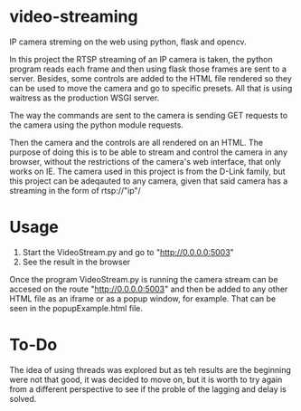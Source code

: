 # video-streaming
IP camera streming on the web using python, flask and opencv.

In this project the RTSP streaming of an IP camera is taken, the python program reads each frame and then using flask those frames are sent to a server. Besides, some controls are added to the HTML file rendered so they can be used to move the camera and go to specific presets. All that is using waitress as the production WSGI server.

The way the commands are sent to the camera is sending GET requests to the camera using the python module requests.

Then the camera and the controls are all rendered on an HTML. The purpose of doing this is to be able to stream and control the camera in any browser, without the restrictions of the camera's web interface, that only works on IE. The camera used in this project is from the D-Link family, but this project can be adeqauted to any camera, given that said camera has a streaming in the form of rtsp://"ip"/

# Usage
  1. Start the VideoStream.py and go to "http://0.0.0.0:5003"
  2. See the result in the browser

Once the program VideoStream.py is running the camera stream can be accesed on the route "http://0.0.0.0:5003" and then be added to any other HTML file as an iframe or as a popup window, for example. That can be seen in the popupExample.html file.

# To-Do

The idea of using threads was explored but as teh results are the beginning were not that good, it was decided to move on, but it is worth to try again from a different perspective to see if the proble of the lagging and delay is solved.
